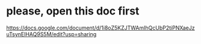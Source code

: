 # please, open this doc first 

https://docs.google.com/document/d/1i8oZ5KZJTWAmIhQcUbP2tiPNXaeJzuTsynElHAQ9S5M/edit?usp=sharing
